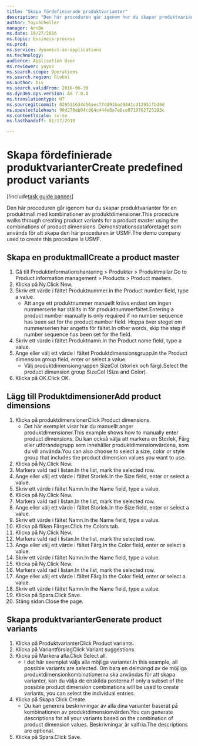 ```yaml
--- 
title: "Skapa fördefinierade produktvarianter"
description: "Den här proceduren går igenom hur du skapar produktvarianter för en produktmall med kombinationer av produktdimensioner."
author: YuyuScheller
manager: AnnBe
ms.date: 10/27/2016
ms.topic: business-process
ms.prod: 
ms.service: dynamics-ax-applications
ms.technology: 
audience: Application User
ms.reviewer: yuyus
ms.search.scope: Operations
ms.search.region: Global
ms.author: bis
ms.search.validFrom: 2016-06-30
ms.dyn365.ops.version: AX 7.0.0
ms.translationtype: HT
ms.sourcegitcommit: 029511634e56aec7fdd91bad9441cd12951fbd8d
ms.openlocfilehash: 90d270eb04cd64c444e8a7e0ce0719762725293c
ms.contentlocale: sv-se
ms.lasthandoff: 01/17/2018

---
```

# <a name="create-predefined-product-variants"></a><span data-ttu-id="165ab-103">Skapa fördefinierade produktvarianter</span><span class="sxs-lookup"><span data-stu-id="165ab-103">Create predefined product variants</span></span>

[!include[task guide banner](../../includes/task-guide-banner.md)]

<span data-ttu-id="165ab-104">Den här proceduren går igenom hur du skapar produktvarianter för en produktmall med kombinationer av produktdimensioner.</span><span class="sxs-lookup"><span data-stu-id="165ab-104">This procedure walks through creating product variants for a product master using the combinations of product dimensions.</span></span> <span data-ttu-id="165ab-105">Demonstrationsdataföretaget som används för att skapa den här proceduren är USMF.</span><span class="sxs-lookup"><span data-stu-id="165ab-105">The demo company used to create this procedure is USMF.</span></span>


## <a name="create-a-product-master"></a><span data-ttu-id="165ab-106">Skapa en produktmall</span><span class="sxs-lookup"><span data-stu-id="165ab-106">Create a product master</span></span>
1. <span data-ttu-id="165ab-107">Gå till Produktinformationshantering > Produkter > Produktmallar.</span><span class="sxs-lookup"><span data-stu-id="165ab-107">Go to Product information management > Products > Product masters.</span></span>
2. <span data-ttu-id="165ab-108">Klicka på Ny.</span><span class="sxs-lookup"><span data-stu-id="165ab-108">Click New.</span></span>
3. <span data-ttu-id="165ab-109">Skriv ett värde i fältet Produktnummer.</span><span class="sxs-lookup"><span data-stu-id="165ab-109">In the Product number field, type a value.</span></span>
    * <span data-ttu-id="165ab-110">Att ange ett produktnummer manuellt krävs endast om ingen nummerserie har ställts in för produktnummerfältet.</span><span class="sxs-lookup"><span data-stu-id="165ab-110">Entering a product number manually is only required if no number sequence has been set for the product number field.</span></span> <span data-ttu-id="165ab-111">Hoppa över steget om nummerserien har angetts för fältet.</span><span class="sxs-lookup"><span data-stu-id="165ab-111">In other words, skip the step if number sequence has been set for the field.</span></span>  
4. <span data-ttu-id="165ab-112">Skriv ett värde i fältet Produktnamn.</span><span class="sxs-lookup"><span data-stu-id="165ab-112">In the Product name field, type a value.</span></span>
5. <span data-ttu-id="165ab-113">Ange eller välj ett värde i fältet Produktdimensionsgrupp.</span><span class="sxs-lookup"><span data-stu-id="165ab-113">In the Product dimension group field, enter or select a value.</span></span>
    * <span data-ttu-id="165ab-114">Välj produktdimensiongruppen SizeCol (storlek och färg).</span><span class="sxs-lookup"><span data-stu-id="165ab-114">Select the product dimension group SizeCol (Size and Color).</span></span>  
6. <span data-ttu-id="165ab-115">Klicka på OK.</span><span class="sxs-lookup"><span data-stu-id="165ab-115">Click OK.</span></span>

## <a name="add-product-dimensions"></a><span data-ttu-id="165ab-116">Lägg till Produktdimensioner</span><span class="sxs-lookup"><span data-stu-id="165ab-116">Add product dimensions</span></span>
1. <span data-ttu-id="165ab-117">Klicka på produktdimensioner</span><span class="sxs-lookup"><span data-stu-id="165ab-117">Click Product dimensions.</span></span>
    * <span data-ttu-id="165ab-118">Det här exemplet visar hur du manuellt anger produktdimensioner.</span><span class="sxs-lookup"><span data-stu-id="165ab-118">This example shows how to manually enter product dimensions.</span></span> <span data-ttu-id="165ab-119">Du kan också välja att markera en Storlek, Färg eller utförandegrupp som innehåller produktdimensionvärdena, som du vill använda.</span><span class="sxs-lookup"><span data-stu-id="165ab-119">You can also choose to select a size, color or style group that includes the product dimension values you want to use.</span></span>  
2. <span data-ttu-id="165ab-120">Klicka på Ny.</span><span class="sxs-lookup"><span data-stu-id="165ab-120">Click New.</span></span>
3. <span data-ttu-id="165ab-121">Markera vald rad i listan.</span><span class="sxs-lookup"><span data-stu-id="165ab-121">In the list, mark the selected row.</span></span>
4. <span data-ttu-id="165ab-122">Ange eller välj ett värde i fältet Storlek.</span><span class="sxs-lookup"><span data-stu-id="165ab-122">In the Size field, enter or select a value.</span></span>
5. <span data-ttu-id="165ab-123">Skriv ett värde i fältet Namn.</span><span class="sxs-lookup"><span data-stu-id="165ab-123">In the Name field, type a value.</span></span>
6. <span data-ttu-id="165ab-124">Klicka på Ny.</span><span class="sxs-lookup"><span data-stu-id="165ab-124">Click New.</span></span>
7. <span data-ttu-id="165ab-125">Markera vald rad i listan.</span><span class="sxs-lookup"><span data-stu-id="165ab-125">In the list, mark the selected row.</span></span>
8. <span data-ttu-id="165ab-126">Ange eller välj ett värde i fältet Storlek.</span><span class="sxs-lookup"><span data-stu-id="165ab-126">In the Size field, enter or select a value.</span></span>
9. <span data-ttu-id="165ab-127">Skriv ett värde i fältet Namn.</span><span class="sxs-lookup"><span data-stu-id="165ab-127">In the Name field, type a value.</span></span>
10. <span data-ttu-id="165ab-128">Klicka på fliken Färger.</span><span class="sxs-lookup"><span data-stu-id="165ab-128">Click the Colors tab.</span></span>
11. <span data-ttu-id="165ab-129">Klicka på Ny.</span><span class="sxs-lookup"><span data-stu-id="165ab-129">Click New.</span></span>
12. <span data-ttu-id="165ab-130">Markera vald rad i listan.</span><span class="sxs-lookup"><span data-stu-id="165ab-130">In the list, mark the selected row.</span></span>
13. <span data-ttu-id="165ab-131">Ange eller välj ett värde i fältet Färg.</span><span class="sxs-lookup"><span data-stu-id="165ab-131">In the Color field, enter or select a value.</span></span>
14. <span data-ttu-id="165ab-132">Skriv ett värde i fältet Namn.</span><span class="sxs-lookup"><span data-stu-id="165ab-132">In the Name field, type a value.</span></span>
15. <span data-ttu-id="165ab-133">Klicka på Ny.</span><span class="sxs-lookup"><span data-stu-id="165ab-133">Click New.</span></span>
16. <span data-ttu-id="165ab-134">Markera vald rad i listan.</span><span class="sxs-lookup"><span data-stu-id="165ab-134">In the list, mark the selected row.</span></span>
17. <span data-ttu-id="165ab-135">Ange eller välj ett värde i fältet Färg.</span><span class="sxs-lookup"><span data-stu-id="165ab-135">In the Color field, enter or select a value.</span></span>
18. <span data-ttu-id="165ab-136">Skriv ett värde i fältet Namn.</span><span class="sxs-lookup"><span data-stu-id="165ab-136">In the Name field, type a value.</span></span>
19. <span data-ttu-id="165ab-137">Klicka på Spara.</span><span class="sxs-lookup"><span data-stu-id="165ab-137">Click Save.</span></span>
20. <span data-ttu-id="165ab-138">Stäng sidan.</span><span class="sxs-lookup"><span data-stu-id="165ab-138">Close the page.</span></span>

## <a name="generate-product-variants"></a><span data-ttu-id="165ab-139">Skapa produktvarianter</span><span class="sxs-lookup"><span data-stu-id="165ab-139">Generate product variants</span></span>
1. <span data-ttu-id="165ab-140">Klicka på Produktvarianter</span><span class="sxs-lookup"><span data-stu-id="165ab-140">Click Product variants.</span></span>
2. <span data-ttu-id="165ab-141">Klicka på Variantförslag</span><span class="sxs-lookup"><span data-stu-id="165ab-141">Click Variant suggestions.</span></span>
3. <span data-ttu-id="165ab-142">Klicka på Markera alla.</span><span class="sxs-lookup"><span data-stu-id="165ab-142">Click Select all.</span></span>
    * <span data-ttu-id="165ab-143">I det här exemplet väljs alla möjliga varianter.</span><span class="sxs-lookup"><span data-stu-id="165ab-143">In this example, all possible variants are selected.</span></span> <span data-ttu-id="165ab-144">Om bara en delmängd av de möjliga produktdimensionkombinationerna ska användas för att skapa varianter, kan du välja de enskilda posterna.</span><span class="sxs-lookup"><span data-stu-id="165ab-144">If only a subset of the possible product dimension combinations will be used to create variants, you can select the individual entries.</span></span>  
4. <span data-ttu-id="165ab-145">Klicka på Skapa.</span><span class="sxs-lookup"><span data-stu-id="165ab-145">Click Create.</span></span>
    * <span data-ttu-id="165ab-146">Du kan generera beskrivningar av alla dina varianter baserat på kombinationen av produktdimensionvärden.</span><span class="sxs-lookup"><span data-stu-id="165ab-146">You can generate descriptions for all your variants based on the combination of product dimension values.</span></span> <span data-ttu-id="165ab-147">Beskrivningar är valfria.</span><span class="sxs-lookup"><span data-stu-id="165ab-147">The descriptions are optional.</span></span>  
5. <span data-ttu-id="165ab-148">Klicka på Spara.</span><span class="sxs-lookup"><span data-stu-id="165ab-148">Click Save.</span></span>


